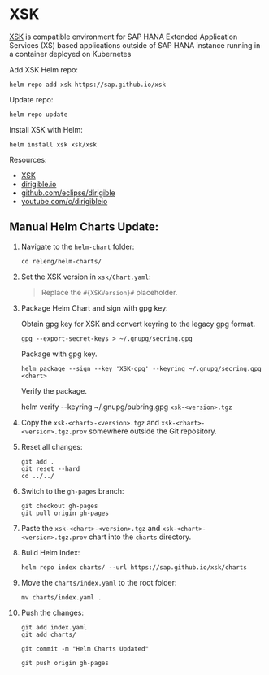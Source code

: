 # XSK

[XSK](https://github.com/SAP/xsk) is compatible environment for SAP HANA Extended Application Services (XS) based applications outside of SAP HANA instance running in a container deployed on Kubernetes

Add XSK Helm repo:

```console
helm repo add xsk https://sap.github.io/xsk
```

Update repo:

```console
helm repo update
```

Install XSK with Helm:

```console
helm install xsk xsk/xsk
```

Resources:
- [XSK](https://github.com/SAP/xsk)
- [dirigible.io](https://www.dirigible.io)
- [github.com/eclipse/dirigible](https://github.com/eclipse/dirigible)
- [youtube.com/c/dirigibleio](https://www.youtube.com/c/dirigibleio)


## Manual Helm Charts Update:

1. Navigate to the `helm-chart` folder:
    ```
    cd releng/helm-charts/
    ```
1. Set the XSK version in `xsk/Chart.yaml`:

    > Replace the `#{XSKVersion}#` placeholder.

1. Package Helm Chart and sign with gpg key:

    Obtain gpg key for XSK and convert keyring to the legacy gpg format.

    `gpg --export-secret-keys > ~/.gnupg/secring.gpg`

    Package with gpg key.

    `helm package --sign --key 'XSK-gpg' --keyring ~/.gnupg/secring.gpg <chart>`

    Verify the package.

    helm verify --keyring ~/.gnupg/pubring.gpg `xsk-<version>.tgz`

2. Copy the `xsk-<chart>-<version>.tgz` and `xsk-<chart>-<version>.tgz.prov` somewhere outside the Git repository.

3. Reset all changes:

    ```
    git add .
    git reset --hard
    cd ../../
    ```

4. Switch to the `gh-pages` branch:

    ```
    git checkout gh-pages
    git pull origin gh-pages
    ```

5. Paste the `xsk-<chart>-<version>.tgz` and `xsk-<chart>-<version>.tgz.prov` chart into the `charts` directory.

6. Build Helm Index:

    ```
    helm repo index charts/ --url https://sap.github.io/xsk/charts
    ```

7. Move the `charts/index.yaml` to the root folder:

    ```
    mv charts/index.yaml .
    ```

8. Push the changes:

    ```
    git add index.yaml
    git add charts/

    git commit -m "Helm Charts Updated"

    git push origin gh-pages
    ```
